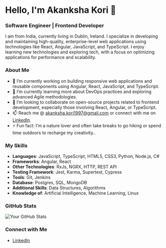 # Hello, I'm Akanksha Kori 👋

### Software Engineer | Frontend Developer

I am from India, currently living in Dublin, Ireland. I specialize in developing and maintaining high-quality, enterprise-level web applications using technologies like React, Angular, JavaScript, and TypeScript. I enjoy learning new technologies and exploring tech, with a focus on optimizing applications for performance and scalability.

### About Me
- 🔭 I’m currently working on building responsive web applications and reusable components using Angular, React, JavaScript, and TypeScript.
- 🌱 I’m currently learning more about DevOps practices and exploring advanced Agile methodologies.
- 👯 I’m looking to collaborate on open-source projects related to frontend development, especially those involving React, Angular, or TypeScript.
- 📫 Reach me @ akanksha.kori1997@gmail.com or connect with me on [LinkedIn](https://www.linkedin.com/in/akanksha-kori-438689146/).
- ⚡ Fun fact: I’m a nature lover and often take breaks to go hiking or spend time outdoors to recharge my creativity..

### My Skills
- **Languages**: JavaScript, TypeScript, HTML5, CSS3, Python, Node.js, C#
- **Frameworks**: Angular, React
- **Other Technologies**: RxJs, NGRX, HTTP, REST API
- **Testing Framework**: Jest, Karma, Supertest, Cypress
- **Tools**: Git, Jenkins
- **Database**: Postgres, SQL, MongoDB
- **Additional Skills**: Data Structures, Algorithms
- **Knowledge of**: Artificial Intelligence, Machine Learning, Linux

### GitHub Stats
![Your GitHub Stats](https://github.com/Akankshakori02/)

### Connect with Me
- [LinkedIn](https://www.linkedin.com/in/akanksha-kori-438689146/)

